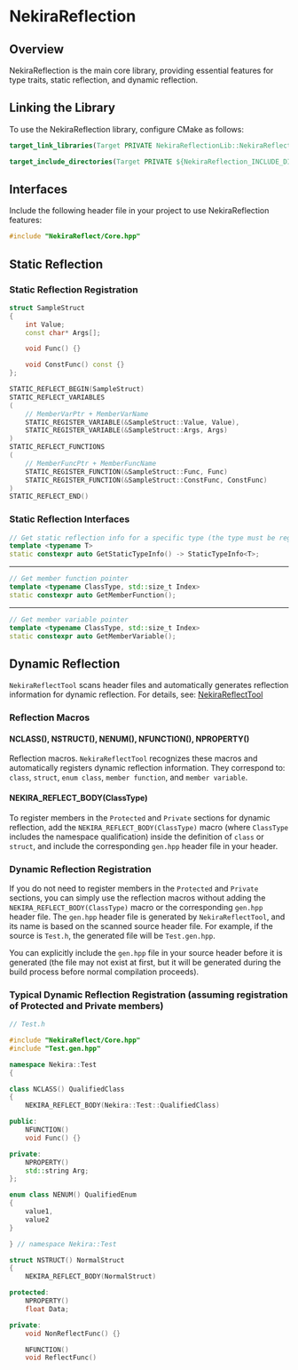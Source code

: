 # NekiraReflection

## Overview

NekiraReflection is the main core library, providing essential features for type traits, static reflection, and dynamic reflection.

## Linking the Library

To use the NekiraReflection library, configure CMake as follows:

```cmake
target_link_libraries(Target PRIVATE NekiraReflectionLib::NekiraReflection)

target_include_directories(Target PRIVATE ${NekiraReflection_INCLUDE_DIRS})
```

## Interfaces

Include the following header file in your project to use NekiraReflection features:

```cpp
#include "NekiraReflect/Core.hpp"
```

## Static Reflection

### Static Reflection Registration

```cpp
struct SampleStruct
{
    int Value;
    const char* Args[];

    void Func() {}

    void ConstFunc() const {}
};

STATIC_REFLECT_BEGIN(SampleStruct)
STATIC_REFLECT_VARIABLES
(
    // MemberVarPtr + MemberVarName
    STATIC_REGISTER_VARIABLE(&SampleStruct::Value, Value),
    STATIC_REGISTER_VARIABLE(&SampleStruct::Args, Args)
)
STATIC_REFLECT_FUNCTIONS
(
    // MemberFuncPtr + MemberFuncName
    STATIC_REGISTER_FUNCTION(&SampleStruct::Func, Func)
    STATIC_REGISTER_FUNCTION(&SampleStruct::ConstFunc, ConstFunc)
)
STATIC_REFLECT_END()
```

### Static Reflection Interfaces

```cpp
// Get static reflection info for a specific type (the type must be registered for static reflection)
template <typename T>
static constexpr auto GetStaticTypeInfo() -> StaticTypeInfo<T>;
```

---

```cpp
// Get member function pointer
template <typename ClassType, std::size_t Index>
static constexpr auto GetMemberFunction();
```

---

```cpp
// Get member variable pointer
template <typename ClassType, std::size_t Index>
static constexpr auto GetMemberVariable();
```

## Dynamic Reflection

`NekiraReflectTool` scans header files and automatically generates reflection information for dynamic reflection. For details, see: [NekiraReflectTool](../NekiraReflectTool/NekiraReflectTool.EN.MD)

### Reflection Macros

#### NCLASS(), NSTRUCT(), NENUM(), NFUNCTION(), NPROPERTY()

Reflection macros. `NekiraReflectTool` recognizes these macros and automatically registers dynamic reflection information. They correspond to: `class`, `struct`, `enum class`, `member function`, and `member variable`.

#### NEKIRA_REFLECT_BODY(ClassType)

To register members in the `Protected` and `Private` sections for dynamic reflection, add the `NEKIRA_REFLECT_BODY(ClassType)` macro (where `ClassType` includes the namespace qualification) inside the definition of `class` or `struct`, and include the corresponding `gen.hpp` header file in your header.

### Dynamic Reflection Registration

If you do not need to register members in the `Protected` and `Private` sections, you can simply use the reflection macros without adding the `NEKIRA_REFLECT_BODY(ClassType)` macro or the corresponding `gen.hpp` header file. The `gen.hpp` header file is generated by `NekiraReflectTool`, and its name is based on the scanned source header file. For example, if the source is `Test.h`, the generated file will be `Test.gen.hpp`.

You can explicitly include the `gen.hpp` file in your source header before it is generated (the file may not exist at first, but it will be generated during the build process before normal compilation proceeds).

### Typical Dynamic Reflection Registration (assuming registration of Protected and Private members)

```cpp
// Test.h

#include "NekiraReflect/Core.hpp"
#include "Test.gen.hpp"

namespace Nekira::Test
{

class NCLASS() QualifiedClass
{
    NEKIRA_REFLECT_BODY(Nekira::Test::QualifiedClass)

public:
    NFUNCTION()
    void Func() {}

private:
    NPROPERTY()
    std::string Arg;
};

enum class NENUM() QualifiedEnum
{
    value1,
    value2
}

} // namespace Nekira::Test

struct NSTRUCT() NormalStruct
{
    NEKIRA_REFLECT_BODY(NormalStruct)

protected:
    NPROPERTY()
    float Data;

private:
    void NonReflectFunc() {}

    NFUNCTION()
    void ReflectFunc()
```
